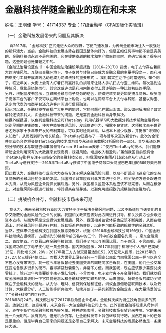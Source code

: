 # 金融科技伴随金融业的现在和未来

姓名：王羽佳 学号： 41714337 专业：17级金融学（CFA国际化实验班）


（一）金融科技发展带来的问题及其解决

   
      自2017年，‘金融科技’正式走进大众的视野，它便飞速发展，为传统金融市场注入一股强劲的新鲜活力。当前，金融科技的发展态势在我国是整体向好的，但是正如任何事物都不会是完美的，金融科技也永远不是完美的，它在提供卓越的技术和生产效率的同时，也确实带来了很多问题，这些问题也是情理之中的。
    《金融法治建设蓝皮书：中国金融法治建设年度报告（2016—2017）》指出，电子支付存在着巨大的洗钱风险。互联网金融环境下，电子支付与转账已经成为金融交易的主要手段之一，而利用网络支付工具开展洗钱活动也成为网络洗钱的重要形式 。我们其实生活中也时常遇到，举个例子，临近年关，大街上会有人打着扫码赢好礼的旗号来让路人手机扫支付宝二维码。每次遇到这种情况，我都是绕路而行，其实这或许也是利用网路支付工具诈骗的一种比较初级的手段。
    另外，根据蓝皮书显示，互联网金融与电子商务的结合，使得赃款变现更加便捷与隐蔽。很多电子商务平台的客户不仅可以在网络平台上购物，也可以在网络平台上支付与转账，甚至以淘宝、京东为代表的电商平台还允许客户间进行借贷融资。
    因此可以说，金融科技在造福广大用户的同时，它的问题也在露出水面。那么如何解决呢？其实解铃还须系铃人，由金融科技带来的问题，还是需要金融科技自身来解决。
    根据外媒报道，以色列金融科技公司ThetaRay 利用机器学习和大数据分析技术帮助金融机构识别早期的洗钱迹象，使客户能够管理风险，发现欺诈行为，揭露不良贷款。这项技术基于世界著名数学家十多年来开发的专利算法，可以实时检测异常，从根本上减少误报，并揭示“未知的未知数”，从而找到新的增长机会。ThetaRay还宣布了一项与普华永道的新合作。此次的全球共同业务合作将会使ThetaRay的技术成为普华永道高级数据分析服务的一部分。普华永道以色列分部的技术与取证咨询事务领导Yaron Blachman表示：“使用ThetaRay的技术，我们能够帮助企业利用现有的大数据来发现商机，规避风险，增加收入和盈利。”虽然我国目前没有像ThetaRay那样专注于网络安全的金融科技公司，但我国知名集团Alibaba也从行动上对ThetaRay进行支持——2015年ThetaRay获得了中国电子商务巨头阿里巴巴集团的500万美元投资。
    因此我认为，金融科技行业应大力支持专注于解决金融风险问题，以及不断适应飞速变化的复杂又隐蔽的金融风险的企业的发展。我国相关政策应该对此方面进行引导，相关投资方也会跟进资本支持，从而为风控企业提供发展后盾。另外，我国相关监管体系也应该不断完善，从而在根源上，对金融风险问题进行控制，将其扼杀在萌芽处，以避免可能招致的规模性的金融危机。


（二）挑战机会并存，金融科技市场未来可期

   
      我认为，未来金融科技行业应大力支持专注于解决金融风险问题，以及不断适应飞速变化的复杂又隐蔽的金融风险的企业的发展。我国相关政策应该对此方面进行引导，相关投资方也会跟进资本支持，从而为风控企业提供发展后盾。另外，我国相关监管体系也应该不断完善，从而在根源上，对金融风险问题进行控制，将其扼杀在萌芽处，以避免可能招致的规模性的金融危机。
    当然，整体来讲金融科技在我国发展态势很好，根据《2018年金融科技公司100强》，中国金融科技继续占据榜首，占据领先50强榜单前五名中的三个，其中蚂蚁金服名列第一，京东金融第二，百度第四。可以看出在金融科技领域，我们甚至可以与美国比肩。至于原因，不言而喻，是我国成功抓住了电子支付这一黄金赛道。国内数据显示，2017年我国手机银行个人用户已突破15亿，同比增长28.28%；2017年第三方支付交易量达到152.9万亿元人民币，比2015年的37.2万亿元提升4倍以上。而我认为世界上没有任何一个国家公民出门向我国公民一样可以完全不担心没有带钱包。我一位今年暑假曾经去美国交流的同班同学告诉我，在美国，他们坐公交车还要准备很多很多的硬币，塞得裤袋鼓囊囊的，非常不方便。而我国呢，现在应该很少需要兑换零钱了，除开过年可能要给小孩子发红包外。不言而喻，电子支付离不开金融科技。我们就以蚂蚁金服来具体说明一下它目前是怎么和金融科技密切联系的吧。毋庸置疑，蚂蚁金服的成功关键就在于金融科技的驱动。从支付、理财、信贷到保险和征信，蚂蚁金服借助互联网技术，以及云计算、大数据分析、人工智能等新兴技术，陆续开创了一系列新型的金融业态，在大量场景验证了“金融+科技”的可行性。
    2018年3月24日，科技部公布了2017年独角兽企业名单。金融科技成为诞生独角兽最多的赛道，达到22家，这意味着，未来会有一大波金融科技公司上市。此外百度金融等玩家从母体拆分，还在不断扩充金融科技独角兽名单。种种迹象表明，金融科技市场有望迎来井喷。它的未来是一片光明的。虽有挑战，但是机会仍存。让金融科技背上背包继续前行吧，虽然它肩上的任务是很重的，但是毕竟自己带来的问题还是必须自己来解决，未来金融科技的发展必然也是一条康庄大道。
